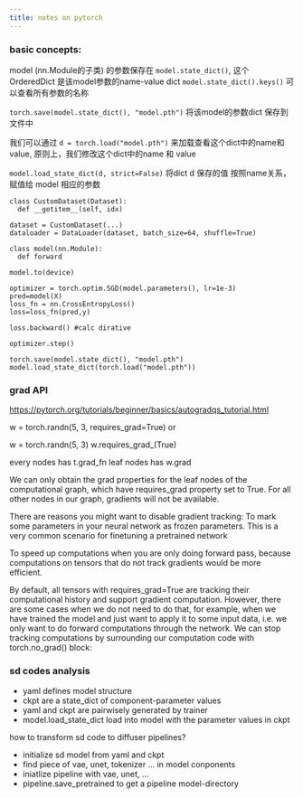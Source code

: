 ```yaml
---
title: notes on pytorch
---
```


### basic concepts:

model (nn.Module的子类) 的参数保存在
`model.state_dict()`, 这个 OrderedDict 是该model参数的name-value dict
`model.state_dict().keys()` 可以查看所有参数的名称

`torch.save(model.state_dict(), "model.pth")` 将该model的参数dict 保存到文件中

我们可以通过 `d = torch.load("model.pth")` 来加载查看这个dict中的name和value, 原则上，我们修改这个dict中的name 和 value

`model.load_state_dict(d, strict=False)` 将dict d 保存的值 按照name关系，赋值给 model 相应的参数


```
class CustomDataset(Dataset):
  def __getitem__(self, idx)

dataset = CustomDataset(...)
dataloader = DataLoader(dataset, batch_size=64, shuffle=True)

class model(nn.Module):
  def forward

model.to(device)

optimizer = torch.optim.SGD(model.parameters(), lr=1e-3)
pred=model(X)
loss_fn = nn.CrossEntropyLoss()
loss=loss_fn(pred,y)

loss.backward() #calc dirative

optimizer.step() 

torch.save(model.state_dict(), "model.pth")
model.load_state_dict(torch.load("model.pth"))

```


### grad API

https://pytorch.org/tutorials/beginner/basics/autogradqs_tutorial.html

w = torch.randn(5, 3, requires_grad=True) or

w = torch.randn(5, 3)
w.requires_grad_(True)

every nodes has t.grad_fn
leaf nodes has w.grad

We can only obtain the grad properties for the leaf nodes of the computational graph, which have requires_grad property set to True. For all other nodes in our graph, gradients will not be available.


There are reasons you might want to disable gradient tracking:
To mark some parameters in your neural network as frozen parameters. This is a very common scenario for finetuning a pretrained network

To speed up computations when you are only doing forward pass, because computations on tensors that do not track gradients would be more efficient.


By default, all tensors with requires_grad=True are tracking their computational history and support gradient computation. However, there are some cases when we do not need to do that, for example, when we have trained the model and just want to apply it to some input data, i.e. we only want to do forward computations through the network. We can stop tracking computations by surrounding our computation code with torch.no_grad() block:

### sd codes analysis

- yaml defines model structure 
- ckpt are a state_dict of component-parameter values 
- yaml and ckpt are pairwisely generated by trainer
- model.load_state_dict load into model with the parameter values in ckpt 

how to transform sd code to diffuser pipelines?

- initialize sd model from yaml and ckpt 
- find piece of vae, unet, tokenizer ... in model conponents
- iniatlize pipeline with vae, unet, ...
- pipeline.save_pretrained to get a pipeline model-directory

